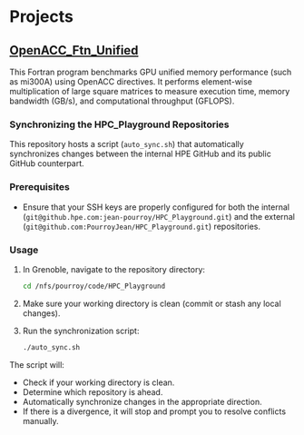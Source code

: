 # Projects

## [OpenACC_Ftn_Unified](https://github.com/PourroyJean/HPC_Playground/tree/master/OpenACC_Ftn_Unified)  
This Fortran program benchmarks GPU unified memory performance (such as mi300A) using OpenACC directives. It performs element-wise multiplication of large square matrices to measure execution time, memory bandwidth (GB/s), and computational throughput (GFLOPS).



### Synchronizing the HPC_Playground Repositories

This repository hosts a script (`auto_sync.sh`) that automatically synchronizes changes between the internal HPE GitHub and its public GitHub counterpart.

### Prerequisites
- Ensure that your SSH keys are properly configured for both the internal (`git@github.hpe.com:jean-pourroy/HPC_Playground.git`) and the external (`git@github.com:PourroyJean/HPC_Playground.git`) repositories.

### Usage
1. In Grenoble, navigate to the repository directory:
    ```bash
    cd /nfs/pourroy/code/HPC_Playground
    ```
2. Make sure your working directory is clean (commit or stash any local changes).

3. Run the synchronization script:
    ```bash
    ./auto_sync.sh
    ```
The script will:
- Check if your working directory is clean.
- Determine which repository is ahead.
- Automatically synchronize changes in the appropriate direction.
- If there is a divergence, it will stop and prompt you to resolve conflicts manually.
